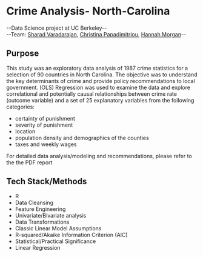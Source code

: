 # Crime Analysis- North-Carolina

--Data Science project at UC Berkeley--  
--Team: [Sharad Varadarajan](https://www.linkedin.com/in/sharadv/), [Christina Papadimitriou](https://www.linkedin.com/in/cpapadimitriou1/), [Hannah Morgan](https://www.linkedin.com/in/hannah-morgan-96317a33/)-- 

Purpose
-----

This study was an exploratory data analysis of 1987 crime statistics for a selection of 90 countries in North Carolina. The objective was to understand the key determinants of crime and provide policy recommendations to local government. (OLS) Regression was used to examine the data and explore correlational and potentially causal relationships between crime rate (outcome variable) and a set of 25 explanatory variables from the following categories:

- certainty of punishment
- severity of punishment
- location
- population density and demographics of the counties
- taxes and weekly wages

For detailed data analysis/modeling and recommendations, please refer to the the PDF report

Tech Stack/Methods
-----------------

- R
- Data Cleansing
- Feature Engineering
- Univariate/Bivariate analysis
- Data Transformations
- Classic Linear Model Assumptions
- R-squared/Akaike Information Criterion (AIC)
- Statistical/Practical Significance
- Linear Regression

